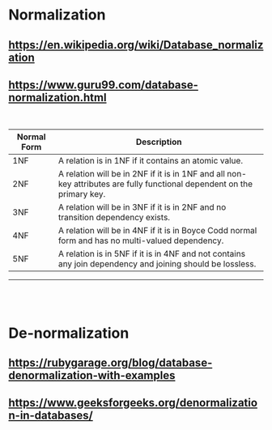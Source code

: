 # Normalization
## https://en.wikipedia.org/wiki/Database_normalization

## https://www.guru99.com/database-normalization.html

<br>

| Normal Form | Description |
|-------------|-------------------------------------------------------------------------------------------------------------------------|
| 1NF         | A relation is in 1NF if it contains an atomic value.                                                                    |
| 2NF         | A relation will be in 2NF if it is in 1NF and all non-key attributes are fully functional dependent on the primary key. |
| 3NF         | A relation will be in 3NF if it is in 2NF and no transition dependency exists.                                          |
| 4NF         | A relation will be in 4NF if it is in Boyce Codd normal form and has no multi-valued dependency.                        |
| 5NF         | A relation is in 5NF if it is in 4NF and not contains any join dependency and joining should be lossless.               |

---
<br>
<br>

# De-normalization

## https://rubygarage.org/blog/database-denormalization-with-examples
## https://www.geeksforgeeks.org/denormalization-in-databases/

<br>
